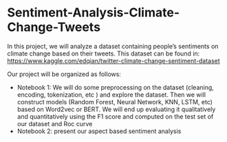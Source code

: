 # Sentiment-Analysis-Climate-Change-Tweets

In this project, we will analyze a dataset containing people’s sentiments on climate change based on their tweets. This dataset can be found in: https://www.kaggle.com/edqian/twitter-climate-change-sentiment-dataset

Our project will be organized as follows:
  - Notebook 1: We will do some preprocessing on the dataset (cleaning, encoding, tokenization, etc ) and explore the dataset. Then we will construct models (Random Forest, Neural Network, KNN, LSTM, etc) based on Word2vec or BERT. We will end up evaluating it qualitatively and quantitatively using the F1 score and computed on the test set of our dataset and Roc curve
  - Notebook 2: present our aspect based sentiment analysis
